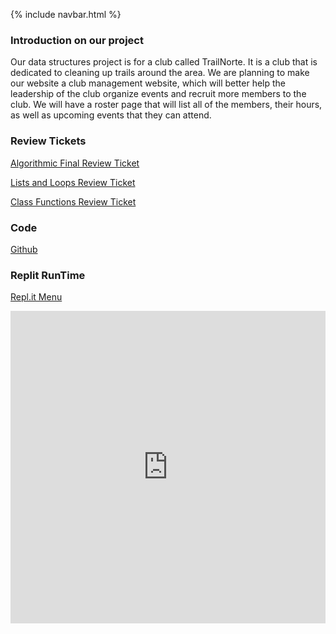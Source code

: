 {% include navbar.html %}

### Introduction on our project
Our data structures project is for a club called TrailNorte. It is a club that is dedicated to cleaning up trails around the area. We are planning to make our website a club management website, which will better help the leadership of the club organize events and recruit more members to the club. We will have a roster page that will list all of the members, their hours, as well as upcoming events that they can attend. 

### Review Tickets

[Algorithmic Final Review Ticket](https://github.com/NoahJ214/NoahJengCSP/issues/3)

[Lists and Loops Review Ticket](https://github.com/NoahJ214/NoahJengCSP/issues/1)

[Class Functions Review Ticket](https://github.com/NoahJ214/NoahJengCSP/issues/2)

### Code
[Github](https://github.com/NoahJ214/Team-Screwdrivers)

### Replit RunTime
[Repl.it Menu](https://replit.com/@NoahJeng/NoahJengCSP)

<iframe frameborder= "0" width="100%" height="500px" src="https://replit.com/@NoahJeng/NoahJengCSP?embed=true">
